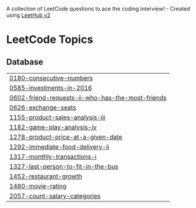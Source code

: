 A collection of LeetCode questions to ace the coding interview! - Created using [LeetHub v2](https://github.com/arunbhardwaj/LeetHub-2.0)
<!---LeetCode Topics Start-->
# LeetCode Topics
## Database
|  |
| ------- |
| [0180-consecutive-numbers](https://github.com/GeorgiNgE/LeetCode/tree/master/0180-consecutive-numbers) |
| [0585-investments-in-2016](https://github.com/GeorgiNgE/LeetCode/tree/master/0585-investments-in-2016) |
| [0602-friend-requests-ii-who-has-the-most-friends](https://github.com/GeorgiNgE/LeetCode/tree/master/0602-friend-requests-ii-who-has-the-most-friends) |
| [0626-exchange-seats](https://github.com/GeorgiNgE/LeetCode/tree/master/0626-exchange-seats) |
| [1155-product-sales-analysis-iii](https://github.com/GeorgiNgE/LeetCode/tree/master/1155-product-sales-analysis-iii) |
| [1182-game-play-analysis-iv](https://github.com/GeorgiNgE/LeetCode/tree/master/1182-game-play-analysis-iv) |
| [1278-product-price-at-a-given-date](https://github.com/GeorgiNgE/LeetCode/tree/master/1278-product-price-at-a-given-date) |
| [1292-immediate-food-delivery-ii](https://github.com/GeorgiNgE/LeetCode/tree/master/1292-immediate-food-delivery-ii) |
| [1317-monthly-transactions-i](https://github.com/GeorgiNgE/LeetCode/tree/master/1317-monthly-transactions-i) |
| [1327-last-person-to-fit-in-the-bus](https://github.com/GeorgiNgE/LeetCode/tree/master/1327-last-person-to-fit-in-the-bus) |
| [1452-restaurant-growth](https://github.com/GeorgiNgE/LeetCode/tree/master/1452-restaurant-growth) |
| [1480-movie-rating](https://github.com/GeorgiNgE/LeetCode/tree/master/1480-movie-rating) |
| [2057-count-salary-categories](https://github.com/GeorgiNgE/LeetCode/tree/master/2057-count-salary-categories) |
<!---LeetCode Topics End-->